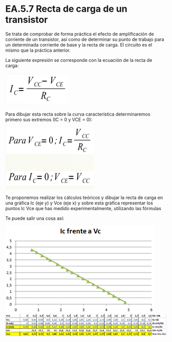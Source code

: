 # EA.5.7 Recta de carga de un transistor

Se trata de comprobar de forma práctica el efecto de amplificación de corriente de un transistor, así como de determinar su punto de trabajo para un determinada corriente de base y la recta de carga. El circuito es el mismo que la práctica anterior.

La siguiente expresión se corresponde con la ecuación de la recta de carga:

![](../../../.gitbook/assets/captura_de_pantalla_2015-05-25_a_las_12.24.34.png)

Para dibujar esta recta sobre la curva característica determinaremos primero sus extremos \(IC = 0 y VCE = 0\):

![](../../../.gitbook/assets/captura_de_pantalla_2015-05-25_a_las_12.26.41.png)

Te proponemos realizar los cálculos teóricos y dibujar la recta de carga en una gráfica Ic \(eje y\) y Vce \(eje x\) y sobre esta gráfica representar los puntos Ic Vce que has medido experimentalmente, utilizando las fórmulas

Te puede salir una cosa así:

![](../../../.gitbook/assets/img3.1.png) ![](../../../.gitbook/assets/img3.3.png)

